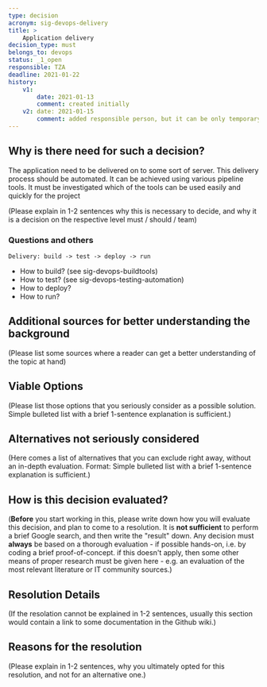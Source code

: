```yaml
---
type: decision
acronym: sig-devops-delivery
title: >
    Application delivery
decision_type: must
belongs_to: devops
status: _1_open
responsible: TZA
deadline: 2021-01-22
history:
    v1:
        date: 2021-01-13
        comment: created initially
    v2: date: 2021-01-15
        comment: added responsible person, but it can be only temporary; First explanation of: "Why is there need for such a decision?"
---
```



## Why is there need for such a decision?

The application need to be delivered on to some sort of server.
This delivery process should be automated.
It can be achieved using various pipeline tools.
It must be investigated which of the tools can be used easily and quickly for the project

(Please explain in 1-2 sentences why this is necessary to decide, and why it is a decision on the respective level
must / should / team)

### Questions and others

    Delivery: build -> test -> deploy -> run

* How to build? (see sig-devops-buildtools)
* How to test? (see sig-devops-testing-automation)
* How to deploy?
* How to run?

## Additional sources for better understanding the background

(Please list some sources where a reader can get a better understanding of the topic at hand)


## Viable Options

(Please list those options that you seriously consider as a possible solution. Simple bulleted list with a brief 
1-sentence explanation is sufficient.)


## Alternatives not seriously considered

(Here comes a list of alternatives that you can exclude right away, without an in-depth evaluation. Format: 
Simple bulleted list with a brief 1-sentence explanation is sufficient.)



## How is this decision evaluated?

(**Before** you start working in this, please write down how you will evaluate this decision, and plan to 
come to a resolution. 
It is  **not sufficient** to perform a brief Google search, and then write  the "result" down. Any decision must
**always** be based on a thorough evaluation - if possible hands-on, i.e. by coding a brief proof-of-concept.
if this doesn't apply, then some other means of proper research must be given here - e.g. an evaluation of 
the most relevant literature or IT community sources.) 

 
## Resolution Details

(If the resolation cannot be explained in 1-2 sentences, usually this section would contain a link to some
documentation in the Github wiki.)


## Reasons for the resolution

(Please explain in 1-2 sentences, why you ultimately opted for this resolution, and not for an alternative one.)

